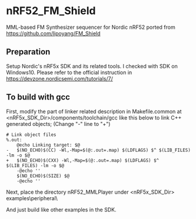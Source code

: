 # nRF52_FM_Shield
MML-based FM Synthesizer sequencer for Nordic nRF52 ported from https://github.com/lipoyang/FM_Shield

## Preparation

Setup Nordic's nRF5x SDK and its related tools. I checked with SDK on Windows10.
Please refer to the official instruction in https://devzone.nordicsemi.com/tutorials/7/

## To build with gcc

First, modify the part of linker related description in Makefile.common at <nRF5x_SDK_Dir>/components/toolchain/gcc like this below to
link C++ generated objects;
(Change "-" line to "+")

    # Link object files
    %.out:
    	@echo Linking target: $@
    -	$(NO_ECHO)$(CC) -Wl,-Map=$(@:.out=.map) $(LDFLAGS) $^ $(LIB_FILES) -lm -o $@
    +	$(NO_ECHO)$(CXX) -Wl,-Map=$(@:.out=.map) $(LDFLAGS) $^ $(LIB_FILES) -lm -o $@
    	-@echo ''
    	$(NO_ECHO)$(SIZE) $@
    	-@echo ''

Next, place the directory nRF52_MMLPlayer under <nRF5x_SDK_Dir> examples\peripheral\

And just build like other examples in the SDK.




